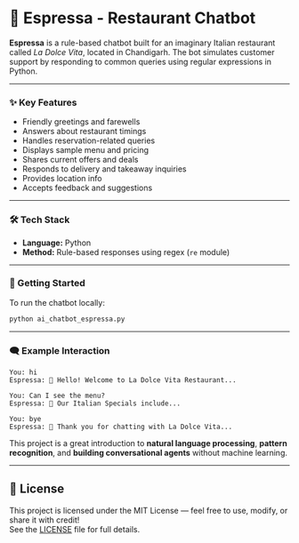 # 🤖 Espressa - Restaurant Chatbot

**Espressa** is a rule-based chatbot built for an imaginary Italian restaurant called *La Dolce Vita*, located in Chandigarh. The bot simulates customer support by responding to common queries using regular expressions in Python.

---

### ✨ Key Features

- Friendly greetings and farewells  
- Answers about restaurant timings  
- Handles reservation-related queries  
- Displays sample menu and pricing  
- Shares current offers and deals  
- Responds to delivery and takeaway inquiries  
- Provides location info  
- Accepts feedback and suggestions  

---

### 🛠️ Tech Stack

- **Language:** Python  
- **Method:** Rule-based responses using regex (`re` module)

---

### 🚀 Getting Started

To run the chatbot locally:

```bash
python ai_chatbot_espressa.py
```

---

### 🗨️ Example Interaction

```
You: hi
Espressa: 👋 Hello! Welcome to La Dolce Vita Restaurant...

You: Can I see the menu?
Espressa: 🍝 Our Italian Specials include...

You: bye
Espressa: 👋 Thank you for chatting with La Dolce Vita...
```

This project is a great introduction to **natural language processing**, **pattern recognition**, and **building conversational agents** without machine learning.

---

## 🧾 License

This project is licensed under the MIT License — feel free to use, modify, or share it with credit!  
See the [LICENSE](LICENSE) file for full details.
